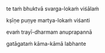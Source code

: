 te taṁ bhuktvā svarga-lokaṁ viśālaṁ

kṣīṇe puṇye martya-lokaṁ viśanti

evaṁ trayī-dharmam anuprapannā

gatāgataṁ kāma-kāmā labhante